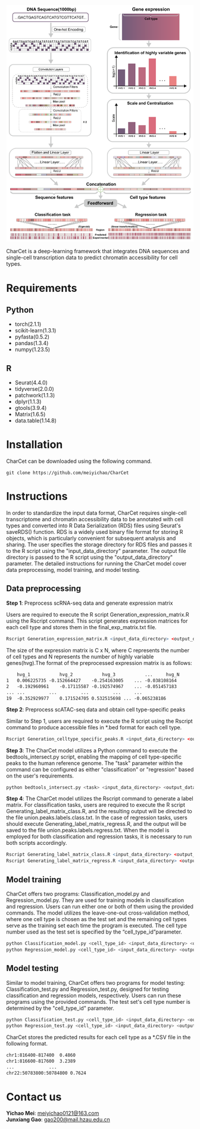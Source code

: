  
 ![model](https://github.com/meiyichao/CharCet/blob/main/model.png)
 
 CharCet is a deep-learning framework that integrates DNA sequences and single-cell transcription data to predict chromatin accessibility for cell types.
 
 # Requirements
 
 ## Python
- torch(2.1.1)
- scikit-learn(1.3.1)
- pyfasta(0.5.2)
- pandas(1.3.4)
- numpy(1.23.5)

 ## R
- Seurat(4.4.0)
- tidyverse(2.0.0)
- patchwork(1.1.3)
- dplyr(1.1.3)
- gtools(3.9.4)
- Matrix(1.6.5)
- data.table(1.14.8)

# Installation
CharCet can be downloaded using the following command.
```shell
git clone https://github.com/meiyichao/CharCet
```

# Instructions
In order to standardize the input data format, CharCet requires single-cell transcriptome and chromatin accessibility data to be annotated with cell types and converted into R Data Serialization (RDS) files using Seurat's saveRDS() function. RDS is a widely used binary file format for storing R objects, which is particularly convenient for subsequent analysis and sharing. The user specifies the storage directory for RDS files and passes it to the R script using the "input_data_directory" parameter. The output file directory is passed to the R script using the "output_data_directory" parameter. The detailed instructions for running the CharCet model cover data preprocessing, model training, and model testing.

## Data preprocessing
**Step 1**: Preprocess scRNA-seq data and generate expression matrix

Users are required to execute the R script Generation_expression_matrix.R using the Rscript command. This script generates expression matrices for each cell type and stores them in the final_exp_matrix.txt file.
```R
Rscript Generation_expression_matrix.R <input_data_directory> <output_data_directory>
```
The size of the expression matrix is C x N, where C represents the number of cell types and N represents the number of highly variable genes(hvg).The format of the preprocessed expression matrix is as follows:
```
	hvg_1	        hvg_2	        hvg_3	        ...     hvg_N
1	0.006225735	-0.152664427	-0.254163005	...	-0.038108164
2	-0.192960961	-0.17115587	-0.192574967	...	-0.051457183
...	...     	...     	...     	...  	...
19	-0.352929977	0.171524705	0.532515698	...	-0.065238186
```

**Step 2**: Preprocess scATAC-seq data and obtain cell type-specific peaks

Similar to Step 1, users are required to execute the R script using the Rscript command to produce accessible files in *.bed format for each cell type.
```R
Rscript Generation_celltype_specific_peaks.R <input_data_directory> <output_data_directory>
```

**Step 3**: The CharCet model utilizes a Python command to execute the bedtools_intersect.py script, enabling the mapping of cell type-specific peaks to the human reference genome. The "task" parameter within the command can be configured as either "classification" or "regression" based on the user's requirements.
```python
python bedtools_intersect.py <task> <input_data_directory> <output_data_directory>
```

**Step 4**: The CharCet model utilizes the Rscript command to generate a label matrix. For classification tasks, users are required to execute the R script Generating_label_matrix_class.R, and the resulting output will be directed to the file union.peaks.labels.class.txt. In the case of regression tasks, users should execute Generating_label_matrix_regress.R, and the output will be saved to the file union.peaks.labels.regress.txt. When the model is employed for both classification and regression tasks, it is necessary to run both scripts accordingly.
```R
Rscript Generating_label_matrix_class.R <input_data_directory> <output_data_directory>
Rscript Generating_label_matrix_regress.R <input_data_directory> <output_data_directory>
```

## Model training
CharCet offers two programs: Classification_model.py and Regression_model.py. They are used for training models in classification and regression. Users can run either one or both of them using the provided commands. The model utilizes the leave-one-out cross-validation method, where one cell type is chosen as the test set and the remaining cell types serve as the training set each time the program is executed. The cell type number used as the test set is specified by the “cell_type_id”parameter.
```python
python Classification_model.py <cell_type_id> <input_data_directory> <output_data_directory>
python Regression_model.py <cell_type_id> <input_data_directory> <output_data_directory>
```

## Model testing
Similar to model training, CharCet offers two programs for model testing: Classification_test.py and Regression_test.py, designed for testing classification and regression models, respectively. Users can run these programs using the provided commands. The test set's cell type number is determined by the "cell_type_id" parameter.
```python
python Classification_test.py <cell_type_id> <input_data_directory> <output_data_directory>
python Regression_test.py <cell_type_id> <input_data_directory> <output_data_directory>
```
CharCet stores the predicted results for each cell type as a *.CSV file in the following format.
```
chr1:816400-817400	0.4860
chr1:816600-817600	3.2389
...     		...
chr22:50783800:50784800	0.7624
```

# Contact us

**Yichao Mei**: meiyichao0121@163.com <br>
**Junxiang Gao**: gao200@mail.hzau.edu.cn <br>

























